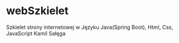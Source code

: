 # webSzkielet
Szkielet strony internetowej w Języku Java(Spring Boot), Html, Css, JavaScript
Kamil Sałęga
